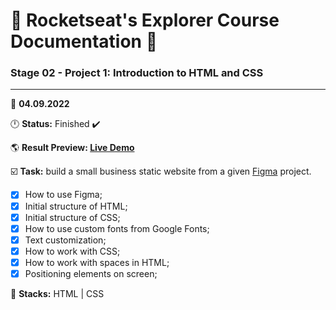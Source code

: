 # 🚀 Rocketseat's Explorer Course Documentation 📁
 
### Stage 02 - Project 1: Introduction to HTML and CSS
 
---
  
📅 **04.09.2022**
  
🕛 **Status:** Finished ✔️

🌎 **Result Preview: [Live Demo](https://MatheusBerg.github.io/rocketseat-explorer/Project-01/)**

☑️ **Task:** build a small business static website from a given [Figma](https://www.figma.com/file/N79YZLomd5J9qGJcSBqGOX/Explorer---Projeto-01-(Copy)) project.

 - [x] How to use Figma;
 - [x] Initial structure of HTML;
 - [x] Initial structure of CSS;
 - [x] How to use custom fonts from Google Fonts;
 - [x] Text customization;
 - [x] How to work with CSS;
 - [x] How to work with spaces in HTML;
 - [x] Positioning elements on screen; 

📌 **Stacks:** HTML | CSS
